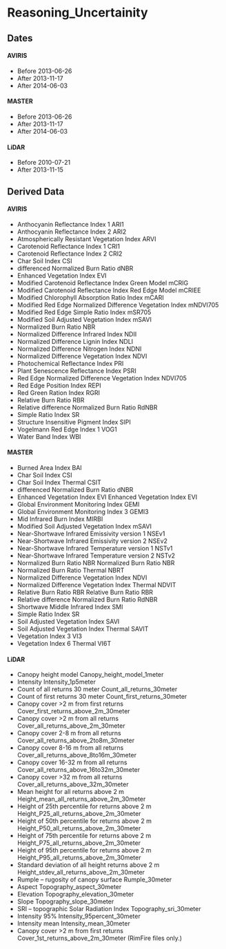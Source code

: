 # Reasoning_Uncertainity

## Dates

#### AVIRIS 
* Before 2013-06-26
* After 2013-11-17
* After 2014-06-03
#### MASTER 
* Before 2013-06-26
* After 2013-11-17
* After 2014-06-03
#### LiDAR 
* Before 2010-07-21
* After 2013-11-15

## Derived Data

#### AVIRIS
* Anthocyanin Reflectance Index 1 ARI1
* Anthocyanin Reflectance Index 2 ARI2
* Atmospherically Resistant Vegetation Index ARVI
* Carotenoid Reflectance Index 1 CRI1
* Carotenoid Reflectance Index 2 CRI2
* Char Soil Index CSI
* differenced Normalized Burn Ratio dNBR
* Enhanced Vegetation Index EVI
* Modified Carotenoid Reflectance Index Green Model mCRIG
* Modified Carotenoid Reflectance Index Red Edge Model mCRIEE
* Modified Chlorophyll Absorption Ratio Index mCARI
* Modified Red Edge Normalized Difference Vegetation Index mNDVI705
* Modified Red Edge Simple Ratio Index mSR705
* Modified Soil Adjusted Vegetation Index mSAVI
* Normalized Burn Ratio NBR
* Normalized Difference Infrared Index NDII
* Normalized Difference Lignin Index NDLI
* Normalized Difference Nitrogen Index NDNI
* Normalized Difference Vegetation Index NDVI
* Photochemical Reflectance Index PRI
* Plant Senescence Reflectance Index PSRI
* Red Edge Normalized Difference Vegetation Index NDVI705
* Red Edge Position Index REPI
* Red Green Ration Index RGRI
* Relative Burn Ratio RBR
* Relative difference Normalized Burn Ratio RdNBR
* Simple Ratio Index SR
* Structure Insensitive Pigment Index SIPI
* Vogelmann Red Edge Index 1 VOG1
* Water Band Index WBI
#### MASTER
* Burned Area Index BAI
* Char Soil Index CSI
* Char Soil Index Thermal CSIT
* differenced Normalized Burn Ratio dNBR
* Enhanced Vegetation Index EVI Enhanced Vegetation Index EVI
* Global Environment Monitoring Index GEMI
* Global Environment Monitoring Index 3 GEMI3
* Mid Infrared Burn Index MIRBI
* Modified Soil Adjusted Vegetation Index mSAVI 
* Near-Shortwave Infrared Emissivity version 1 NSEv1
* Near-Shortwave Infrared Emissivity version 2 NSEv2
* Near-Shortwave Infrared Temperature version 1 NSTv1
* Near-Shortwave Infrared Temperature version 2 NSTv2
* Normalized Burn Ratio NBR Normalized Burn Ratio NBR
* Normalized Burn Ratio Thermal NBRT
* Normalized Difference Vegetation Index NDVI 
* Normalized Difference Vegetation Index Thermal NDVIT
* Relative Burn Ratio RBR Relative Burn Ratio RBR
* Relative difference Normalized Burn Ratio RdNBR 
* Shortwave Middle Infrared Index SMI
* Simple Ratio Index SR
* Soil Adjusted Vegetation Index SAVI
* Soil Adjusted Vegetation Index Thermal SAVIT
* Vegetation Index 3 VI3
* Vegetation Index 6 Thermal VI6T
#### LiDAR
* Canopy height model Canopy_height_model_1meter
* Intensity Intensity_1p5meter
* Count of all returns 30 meter Count_all_returns_30meter
* Count of first returns 30 meter Count_first_returns_30meter
* Canopy cover >2 m from first returns Cover_first_returns_above_2m_30meter
* Canopy cover >2 m from all returns Cover_all_returns_above_2m_30meter
* Canopy cover 2-8 m from all returns Cover_all_returns_above_2to8m_30meter
* Canopy cover 8-16 m from all returns Cover_all_returns_above_8to16m_30meter
* Canopy cover 16-32 m from all returns Cover_all_returns_above_16to32m_30meter
* Canopy cover >32 m from all returns Cover_all_returns_above_32m_30meter
* Mean height for all returns above 2 m Height_mean_all_returns_above_2m_30meter
* Height of 25th percentile for returns above 2 m Height_P25_all_returns_above_2m_30meter
* Height of 50th percentile for returns above 2 m Height_P50_all_returns_above_2m_30meter
* Height of 75th percentile for returns above 2 m Height_P75_all_returns_above_2m_30meter
* Height of 95th percentile for returns above 2 m Height_P95_all_returns_above_2m_30meter
* Standard deviation of all height returns above 2 m Height_stdev_all_returns_above_2m_30meter
* Rumple – rugosity of canopy surface Rumple_30meter
* Aspect Topography_aspect_30meter
* Elevation Topography_elevation_30meter
* Slope Topography_slope_30meter
* SRI – topographic Solar Radiation Index Topography_sri_30meter
* Intensity 95% Intensity_95percent_30meter
* Intensity mean Intensity_mean_30meter
* Canopy cover >2 m from first returns Cover_1st_returns_above_2m_30meter (RimFire files only.)
